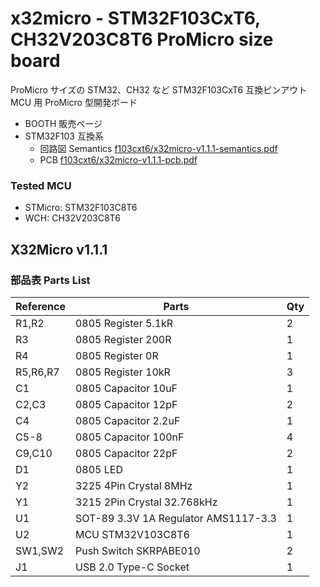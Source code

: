 # x32micro - STM32F103CxT6, CH32V203C8T6 ProMicro size board

ProMicro サイズの STM32、CH32 など STM32F103CxT6 互換ピンアウト MCU 用 ProMicro 型開発ボード

- BOOTH 販売ページ
- STM32F103 互換系
    - 回路図 Semantics [f103cxt6/x32micro-v1.1.1-semantics.pdf](x32micro-v1.1.1-semantics.pdf)
    - PCB [f103cxt6/x32micro-v1.1.1-pcb.pdf](x32micro-v1.1.1-pcb.pdf)

### Tested MCU

- STMicro: STM32F103C8T6
- WCH: CH32V203C8T6

## X32Micro v1.1.1

### 部品表 Parts List

| Reference | Parts                                | Qty |
| --------- | ------------------------------------ | --- |
| R1,R2     | 0805 Register 5.1kR                  | 2   |
| R3        | 0805 Register 200R                   | 1   |
| R4        | 0805 Register 0R                     | 1   |
| R5,R6,R7  | 0805 Register 10kR                   | 3   |
| C1        | 0805 Capacitor 10uF                  | 1   |
| C2,C3     | 0805 Capacitor 12pF                  | 2   |
| C4        | 0805 Capacitor 2.2uF                 | 1   |
| C5-8      | 0805 Capacitor 100nF                 | 4   |
| C9,C10    | 0805 Capacitor 22pF                  | 2   |
| D1        | 0805 LED                             | 1   |
| Y2        | 3225 4Pin Crystal 8MHz               | 1   |
| Y1        | 3215 2Pin Crystal 32.768kHz          | 1   |
| U1        | SOT-89 3.3V 1A Regulator AMS1117-3.3 | 1   |
| U2        | MCU STM32V103C8T6                    | 1   |
| SW1,SW2   | Push Switch SKRPABE010               | 2   |
| J1        | USB 2.0 Type-C Socket                | 1   |
